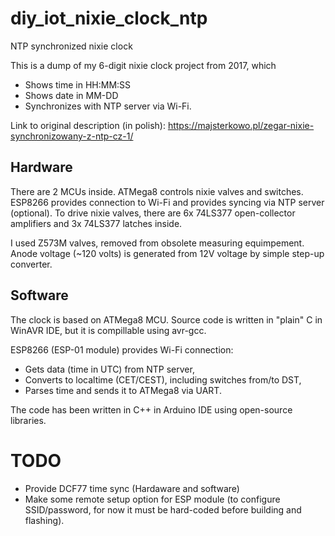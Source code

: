 # diy_iot_nixie_clock_ntp
NTP synchronized nixie clock

This is a dump of my 6-digit nixie clock project from 2017, which
* Shows time in HH:MM:SS
* Shows date in MM-DD
* Synchronizes with NTP server via Wi-Fi.

Link to original description (in polish): https://majsterkowo.pl/zegar-nixie-synchronizowany-z-ntp-cz-1/

## Hardware
There are 2 MCUs inside. ATMega8 controls nixie valves and switches. ESP8266 provides connection to Wi-Fi and provides syncing via NTP server (optional).
To drive nixie valves, there are 6x 74LS377 open-collector amplifiers and 3x 74LS377 latches inside. 

I used Z573M valves, removed from obsolete measuring equimpement. Anode voltage (~120 volts) is generated from 12V voltage by simple step-up converter.


## Software

The clock is based on ATMega8 MCU. Source code is written in "plain" C in WinAVR IDE, but it is compillable using avr-gcc. 

ESP8266 (ESP-01 module) provides Wi-Fi connection:
* Gets data (time in UTC) from NTP server,
* Converts to localtime (CET/CEST), including switches from/to DST,
* Parses time and sends it to ATMega8 via UART.

The code has been written in C++ in Arduino IDE using open-source libraries.

# TODO
* Provide DCF77 time sync (Hardaware and software)
* Make some remote setup option for ESP module (to configure SSID/password, for now it must be hard-coded before building and flashing).

